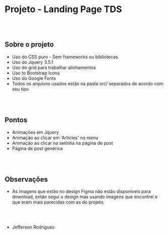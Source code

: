 # Projeto - Landing Page TDS

<br/> <br/>

## Sobre o projeto

- Uso do CSS puro - Sem frameworks ou bibliotecas
- Uso do Jquery 3.5.1
- Uso do grid para trabalhar alinhamentos
- Uso to Bootstrap Icons
- Uso do Google Fonts
- Todos os arquivos usados estão na pasta src/ separados de acordo com seu tipo

<br/> <br/>

## Pontos

- Animaçōes em Jquery
- Animação ao clicar em 'Articles' no menu
- Animação ao clicar na setinha na página de post
- Página de post genérica

<br/> <br/>

## Observaçōes

- As imagens que estão no design Figma não estão disponíveis para download, então segui o design mas usando imagens que encontrei e que eram mais parecidas com as do projeto.

<br/> <br/>

- Jefferson Rodrigues
